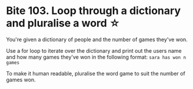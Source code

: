# Bite 103. Loop through a dictionary and pluralise a word  ☆
You're given a dictionary of people and the number of games they've won.

Use a for loop to iterate over the dictionary and print out the users name and how many games they've won in the following format: `sara has won n games`

To make it human readable, pluralise the word game to suit the number of games won.
